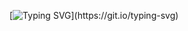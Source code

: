 [![Typing SVG](https://readme-typing-svg.herokuapp.com?color=%232F2F2FD2&size=17&width=720&lines=Initializing+memory...+bootloading+XANDRE+image+from+Unix+cache...;guest%40GH+~%2Fwelcome+%24+whoami;GUEST+SESSION+++webtty++UNIX+V5;guest%40GH+~%2Fwelcome+%24+ls+-la;.htpasswd+++passwd+++README+++btc_private_key;guest%40GH+~%2Fwelcome+%24+cat+README;WUT%5EM%5EM%5EM+Hey!+I'm+Xandre.+I+hack+computers.;guest%40GH+~%2Fwelcome+%24+init+6+%23+reboot+%3A3;REBOOT+IN+5....+4.....+3.....+2.....+1.....+NOW.)](https://git.io/typing-svg)
